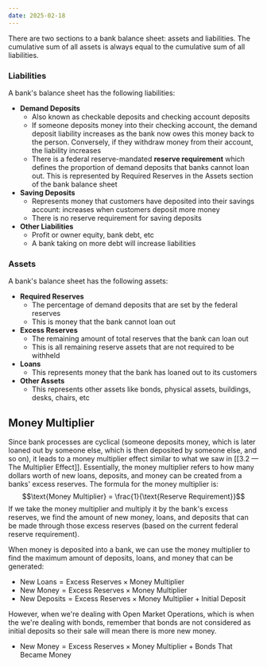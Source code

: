 ```yaml
---
date: 2025-02-18
---
```

There are two sections to a bank balance sheet: assets and liabilities. The cumulative sum of all assets is always equal to the cumulative sum of all liabilities.

### Liabilities
A bank's balance sheet has the following liabilities:
- **Demand Deposits**
	- Also known as checkable deposits and checking account deposits
	- If someone deposits money into their checking account, the demand deposit liability increases as the bank now owes this money back to the person. Conversely, if they withdraw money from their account, the liability increases
	- There is a federal reserve-mandated **reserve requirement** which defines the proportion of demand deposits that banks cannot loan out. This is represented by Required Reserves in the Assets section of the bank balance sheet
- **Saving Deposits**
	- Represents money that customers have deposited into their savings account: increases when customers deposit more money
	- There is no reserve requirement for saving deposits
- **Other Liabilities**
	- Profit or owner equity, bank debt, etc
	- A bank taking on more debt will increase liabilities

### Assets
A bank's balance sheet has the following assets:
- **Required Reserves**
	- The percentage of demand deposits that are set by the federal reserves
	- This is money that the bank cannot loan out
- **Excess Reserves**
	- The remaining amount of total reserves that the bank can loan out
	- This is all remaining reserve assets that are not required to be withheld
- **Loans**
	- This represents money that the bank has loaned out to its customers
- **Other Assets**
	- This represents other assets like bonds, physical assets, buildings, desks, chairs, etc

## Money Multiplier
Since bank processes are cyclical (someone deposits money, which is later loaned out by someone else, which is then deposited by someone else, and so on), it leads to a money multiplier effect similar to what we saw in [[3.2 — The Multiplier Effect]]. Essentially, the money multiplier refers to how many dollars worth of new loans, deposits, and money can be created from a banks' excess reserves. The formula for the money multiplier is:
$$\text{Money Multiplier} = \frac{1}{\text{Reserve Requirement}}$$
If we take the money multiplier and multiply it by the bank's excess reserves, we find the amount of new money, loans, and deposits that can be made through those excess reserves (based on the current federal reserve requirement).

When money is deposited into a bank, we can use the money multiplier to find the maximum amount of deposits, loans, and money that can be generated:
- $\text{New Loans} = \text{Excess Reserves} \times \text{Money Multiplier}$
- $\text{New Money} = \text{Excess Reserves} \times \text{Money Multiplier}$
- $\text{New Deposits} = \text{Excess Reserves} \times \text{Money Multiplier} + \text{Initial Deposit}$

However, when we're dealing with Open Market Operations, which is when the we're dealing with bonds, remember that bonds are not considered as initial deposits so their sale will mean there is more new money.
- $\text{New Money} = \text{Excess Reserves} \times \text{Money Multiplier} + \text{Bonds That Became Money}$